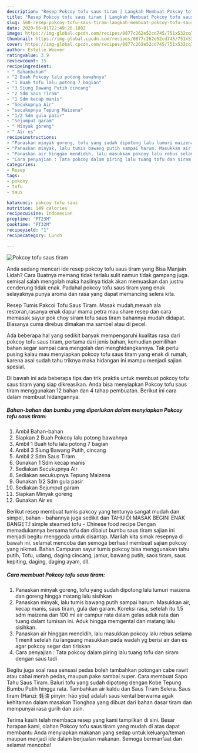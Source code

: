 ```yaml
---
description: "Resep Pokcoy tofu saus tiram | Langkah Membuat Pokcoy tofu saus tiram Yang Enak Banget"
title: "Resep Pokcoy tofu saus tiram | Langkah Membuat Pokcoy tofu saus tiram Yang Enak Banget"
slug: 560-resep-pokcoy-tofu-saus-tiram-langkah-membuat-pokcoy-tofu-saus-tiram-yang-enak-banget
date: 2020-06-01T22:49:26.188Z
image: https://img-global.cpcdn.com/recipes/0877c262e52cd745/751x532cq70/pokcoy-tofu-saus-tiram-foto-resep-utama.jpg
thumbnail: https://img-global.cpcdn.com/recipes/0877c262e52cd745/751x532cq70/pokcoy-tofu-saus-tiram-foto-resep-utama.jpg
cover: https://img-global.cpcdn.com/recipes/0877c262e52cd745/751x532cq70/pokcoy-tofu-saus-tiram-foto-resep-utama.jpg
author: Estelle Weaver
ratingvalue: 3.9
reviewcount: 15
recipeingredient:
- " Bahanbahan"
- "2 Buah Pokcoy lalu potong bawahnya"
- "1 Buah tofu lalu potong 7 bagian"
- "3 Siung Bawang Putih cincang"
- "2 Sdm Saus Tiram"
- "1 Sdm kecap manis"
- "Secukupnya Air"
- "secukupnya Tepung Maizena"
- "1/2 Sdm gula pasir"
- "Sejumput garam"
- " Minyak goreng"
- " Air es"
recipeinstructions:
- "Panaskan minyak goreng, tofu yang sudah dipotong lalu lumuri maizena dan goreng hingga matang lalu sisihkan"
- "Panaskan minyak, lalu tumis bawang putih sampai harum. Masukkan air, kecap manis, saus tiram, gula dan garam. Koreksi rasa, setelah itu 1.5 sdm maizena dan 100 ml air campur rata dalam gelas aduk rata dan tuang dalam tumisan ini. Aduk hingga memgental dan matang lalu sisihkan."
- "Panaskan air hinggan mendidih, lalu masukkan pokcoy lalu rebus selama 1 menit setelah itu langsung masukkan pada wadah yg berisi air dan es agar pokcoy segar dan tiriskan"
- "Cara penyajian : Tata pokcoy dalam piring lalu tuang tofu dan siram dengan saus tadi"
categories:
- Resep
tags:
- pokcoy
- tofu
- saus

katakunci: pokcoy tofu saus 
nutrition: 149 calories
recipecuisine: Indonesian
preptime: "PT23M"
cooktime: "PT32M"
recipeyield: "1"
recipecategory: Lunch

---
```



![Pokcoy tofu saus tiram](https://img-global.cpcdn.com/recipes/0877c262e52cd745/751x532cq70/pokcoy-tofu-saus-tiram-foto-resep-utama.jpg)

Anda sedang mencari ide resep pokcoy tofu saus tiram yang Bisa Manjain Lidah? Cara Buatnya memang tidak terlalu sulit namun tidak gampang juga. semisal salah mengolah maka hasilnya tidak akan memuaskan dan justru cenderung tidak enak. Padahal pokcoy tofu saus tiram yang enak selayaknya punya aroma dan rasa yang dapat memancing selera kita.

Resep Tumis Pakcoi Tofu Saus Tiram. Masak mudah,mewah ala restoran,rasanya enak dapur mama petra mau share resep dan cara memasak sayur pok choy siram tofu saus tiram bahannya mudah didapat. Biasanya cuma direbus dimakan ma sambel atau di pecel.

Ada beberapa hal yang sedikit banyak mempengaruhi kualitas rasa dari pokcoy tofu saus tiram, pertama dari jenis bahan, kemudian pemilihan bahan segar sampai cara mengolah dan menghidangkannya. Tak perlu pusing kalau mau menyiapkan pokcoy tofu saus tiram yang enak di rumah, karena asal sudah tahu triknya maka hidangan ini mampu menjadi sajian spesial.


Di bawah ini ada beberapa tips dan trik praktis untuk membuat pokcoy tofu saus tiram yang siap dikreasikan. Anda bisa menyiapkan Pokcoy tofu saus tiram menggunakan 12 bahan dan 4 tahap pembuatan. Berikut ini cara dalam membuat hidangannya.

<!--inarticleads1-->

##### Bahan-bahan dan bumbu yang diperlukan dalam menyiapkan Pokcoy tofu saus tiram:

1. Ambil  Bahan-bahan
1. Siapkan 2 Buah Pokcoy lalu potong bawahnya
1. Ambil 1 Buah tofu lalu potong 7 bagian
1. Ambil 3 Siung Bawang Putih, cincang
1. Ambil 2 Sdm Saus Tiram
1. Gunakan 1 Sdm kecap manis
1. Sediakan Secukupnya Air
1. Sediakan secukupnya Tepung Maizena
1. Gunakan 1/2 Sdm gula pasir
1. Sediakan Sejumput garam
1. Siapkan  Minyak goreng
1. Gunakan  Air es


Berikut resep membuat tumis pakcoy yang tentunya sangat mudah dan simpel, bahan - bahannya juga sedikit dan TAHU DI MASAK BEGINI ENAK BANGET.! simple steamed tofu - Chinese food recipe Dengan memadukannya bersama tofu dan dibalut bumbu saus tiram sajian ini menjadi begitu menggoda untuk disantap. Marilah kita simak resepnya di bawah ini. selamat mencoba dan semoga berhasil membuat sajian pokcoy yang nikmat. Bahan Campuran sayur tumis pokcoy bisa menggunakan tahu putih, Tofu, udang, daging cincang, jamur, bawang putih, saos tiram, saus kepiting, daging, daging ayam, dll. 

<!--inarticleads2-->

##### Cara membuat Pokcoy tofu saus tiram:

1. Panaskan minyak goreng, tofu yang sudah dipotong lalu lumuri maizena dan goreng hingga matang lalu sisihkan
1. Panaskan minyak, lalu tumis bawang putih sampai harum. Masukkan air, kecap manis, saus tiram, gula dan garam. Koreksi rasa, setelah itu 1.5 sdm maizena dan 100 ml air campur rata dalam gelas aduk rata dan tuang dalam tumisan ini. Aduk hingga memgental dan matang lalu sisihkan.
1. Panaskan air hinggan mendidih, lalu masukkan pokcoy lalu rebus selama 1 menit setelah itu langsung masukkan pada wadah yg berisi air dan es agar pokcoy segar dan tiriskan
1. Cara penyajian : Tata pokcoy dalam piring lalu tuang tofu dan siram dengan saus tadi


Begitu juga soal rasa sensasi pedas boleh tambahkan potongan cabe rawit atau cabai merah pedas, maupun pake sambal super. Cara membuat Sapo Tahu Saus Tiram. Baluri tofu yang sudah dipotong dengan Kobe Tepung Bumbu Putih hingga rata. Tambahkan air kaldu dan Saus Tiram Selera. Saus tiram (Hanzi: 蚝油 pinyin: háo yóu) adalah saus kental berwarna agak kehitaman dalam masakan Tionghoa yang dibuat dari bahan dasar tiram dan mempunyai rasa gurih dan asin. 

Terima kasih telah membaca resep yang kami tampilkan di sini. Besar harapan kami, olahan Pokcoy tofu saus tiram yang mudah di atas dapat membantu Anda menyiapkan makanan yang sedap untuk keluarga/teman maupun menjadi ide dalam berjualan makanan. Semoga bermanfaat dan selamat mencoba!

